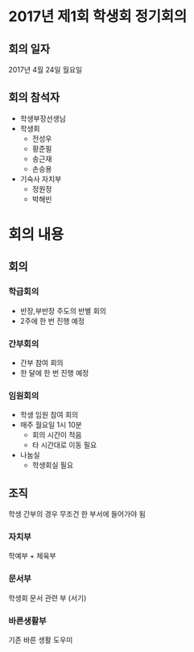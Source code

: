 # 2017년 제1회 학생회 정기회의
## 회의 일자
2017년 4월 24일 월요일

## 회의 참석자
* 학생부장선생님
* 학생회
    * 전성우
    * 황준필
    * 송근재
    * 손승용
* 기숙사 자치부
    * 정원정
    * 박해빈

# 회의 내용

## 회의
### 학급회의
* 반장,부반장 주도의 반별 회의
* 2주에 한 번 진행 예정

### 간부회의
* 간부 참여 회의
* 한 달에 한 번 진행 예정

### 임원회의
* 학생 임원 참여 회의
* 매주 월요일 1시 10분
  * 회의 시간이 적음
  * 타 시간대로 이동 필요
* 나눔실
  * 학생회실 필요
  
## 조직
학생 간부의 경우 무조건 한 부서에 들어가야 됨

### 자치부
학예부 + 체육부
### 문서부
학생회 문서 관련 부 (서기)
### 바른생활부
기존 바른 생활 도우미